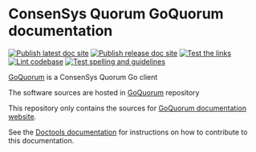 # ConsenSys Quorum GoQuorum documentation

[![Publish latest doc site](https://github.com/ConsenSys/doc.goquorum/actions/workflows/latest_publish.yml/badge.svg)](https://github.com/ConsenSys/doc.goquorum/actions/workflows/latest_publish.yml)
[![Publish release doc site](https://github.com/ConsenSys/doc.goquorum/actions/workflows/release_publish.yml/badge.svg)](https://github.com/ConsenSys/doc.goquorum/actions/workflows/release_publish.yml)
[![Test the links](https://github.com/ConsenSys/doc.goquorum/actions/workflows/linkcheck.yml/badge.svg)](https://github.com/ConsenSys/doc.goquorum/actions/workflows/linkcheck.yml)
[![Lint codebase](https://github.com/ConsenSys/doc.goquorum/actions/workflows/lint.yml/badge.svg)](https://github.com/ConsenSys/doc.goquorum/actions/workflows/lint.yml)
[![Test spelling and guidelines](https://github.com/ConsenSys/doc.goquorum/actions/workflows/spelling.yml/badge.svg)](https://github.com/ConsenSys/doc.goquorum/actions/workflows/spelling.yml)

[GoQuorum] is a ConsenSys Quorum Go client

The software sources are hosted in [GoQuorum] repository

This repository only contains the sources for [GoQuorum documentation website].

See the [Doctools documentation](https://consensys.net/docs/doctools/) for instructions on how to
contribute to this documentation.

[GoQuorum]: https://github.com/ConsenSys/quorum

[GoQuorum documentation website]: https://consensys.net/docs/goquorum/
